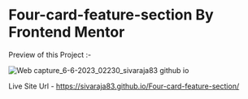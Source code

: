 # Four-card-feature-section By Frontend Mentor
Preview of this Project :-

![Web capture_6-6-2023_02230_sivaraja83 github io](https://github.com/sivaraja83/Four-card-feature-section/assets/119665983/5c0e7a46-c5af-4030-a3bf-ab76cb7464e4)


Live Site Url - https://sivaraja83.github.io/Four-card-feature-section/
